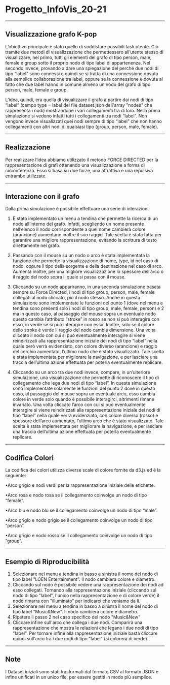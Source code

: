 # Progetto_InfoVis_20-21
----------------------------
Visualizzazione grafo K-pop
----------------------------
L’obiettivo principale è stato quello di soddisfare possibili task utente. Ciò tramite due metodi di visualizzazione che permettessero all’utente stesso di visualizzare, nel primo, tutti gli elementi del grafo di tipo person, male, female e group sotto il proprio nodo di tipo label di appartenenza. Nel secondo invece, provando a dare una spiegazione del perché due nodi di tipo “label” sono connessi e quindi se si tratta di una connessione dovuta alla semplice collaborazione tra label, oppure se la connessione è dovuta al fatto che due label hanno in comune almeno un nodo del grafo di tipo person, male, female e group. 

L’idea, quindi, era quella di visualizzare il grafo a partire dai nodi di tipo “label” (campo type = label del file dataset.json dell'array "nodes" che rappresenta i nodi) mostrandone i vari collegamenti tra di loro. Nella prima simulazione si vedono infatti tutti i collegamenti tra nodi “label”. Non vengono invece visualizzati quei nodi sempre di tipo “label” che non hanno collegamenti con altri nodi di qualsiasi tipo (group, person, male, female). 

----------------------------
Realizzazione
----------------------------

Per realizzare l’idea abbiamo utilizzato il metodo FORCE DIRECTED per la rappresentazione di grafi ottenendo una visualizzazione a forma di circonferenza. Esso si basa su due forze, una attrattiva e una repulsiva entrambe utilizzate. 

----------------------------
Interazione con il grafo
----------------------------

Dalla prima simulazione è possibile effettuare una serie di interazioni:

1) È stato implementato un menu a tendina che permette la ricerca di un nodo all’interno del grafo. Infatti, scegliendo un nome presente nell’elenco il nodo corrispondente a quel nome cambierà colore (arancione) aumentano inoltre il suo raggio. Tale scelta è stata fatta per garantire una migliore rappresentazione, evitando la scrittura di testo direttamente nel grafo.

2) Passando con il mouse su un nodo o arco è stata implementata la funzione che permette la visualizzazione di 
nome, type, id nel caso di nodo, oppure il tipo della sorgente e della destinazione nel caso di arco. Aumenta inoltre, per una migliore visualizzazione lo spessore dell’arco o il raggio del nodo sopra il quale si passa con il mouse.

3) Cliccando su un nodo appariranno, in una seconda simulazione basata sempre su Force Directed, i nodi di tipo group, person, male, female collegati al nodo cliccato, più il nodo stesso. Anche in questa simulazione sono implementate le funzioni del punto 1 (dove nel menu a tendina sono presenti solo i nodi di tipo group, male, female, person) e 2 ma in questo caso, al passaggio del mouse sopra un eventuale nodo questo cambia l’attributo “stroke” in rosso se non si può interagire con esso, in verde se si può interagire con esso. Inoltre, solo se il colore dello stroke è verde il raggio del nodo cambia dimensione. Una volta cliccato il nodo con cui si può eventualmente interagire si viene reindirizzati alla rappresentazione iniziale dei nodi di tipo “label” nella quale però verrà evidenziato, con colore diverso (arancione) e raggio del cerchio aumentato, l’ultimo nodo che è stato visualizzato. Tale scelta è stata implementata per migliorare la navigazione, e per lasciare una traccia dell’ultima azione effettuata per poterla eventualmente replicare.

4) Cliccando su un arco tra due nodi invece, compare, in un’ulteriore simulazione, una visualizzazione che permette di riconoscere il tipo di collegamento che lega due nodi di tipo “label”. In questa simulazione sono implementate solamente le funzioni del punto 2 dove in questo caso, al passaggio del mouse sopra un eventuale arco, esso cambia colore in verde solo quando è possibile interagirci, altrimenti rimane invariato. Una volta cliccato l’arco con cui si può eventualmente interagire si viene reindirizzati alla rappresentazione iniziale dei nodi di tipo “label” nella quale verrà evidenziato, con colore diverso (rosso) e spessore dell’arco aumentato, l’ultimo arco che è stato visualizzato. Tale scelta è stata implementata per migliorare la navigazione, e per lasciare una traccia dell’ultima azione effettuata per poterla eventualmente replicare.

--------------------------
Codifica Colori
--------------------------

La codifica dei colori utilizza diverse scale di colore fornite da d3.js ed è la seguente:

•Arco grigio e nodi verdi per la rappresentazione iniziale delle etichette.

•Arco rosa e nodo rosa se il collegamento coinvolge un nodo di tipo “female”. 

•Arco blu e nodo blu se il collegamento coinvolge un nodo di tipo “male”. 

•Arco grigio e nodo grigio se il collegamento coinvolge un nodo di tipo “person”. 

•Arco grigio e nodo rosso se il collegamento coinvolge un nodo di tipo “group”.

--------------------------
Esempio di Riproducibilità
--------------------------
1) Selezionare nel menu a tendina in basso a sinistra il nome del nodo di tipo label "LOEN Entertainment". Il nodo cambiera colore e diametro.
2) Cliccando sul nodo è possibile vedere una rappresentazione dei nodi ad esso collegati. Tornando alla rappresentazione iniziale (cliccando sul nodo di tipo "label", l'unico nella rappresentazione e di colore verde) il nodo rimarra con "illuminato" per indicarci che veniamo da li.
3) Selezionare nel menu a tendina in basso a sinistra il nome del nodo di tipo label "Music&New". Il nodo cambiera colore e diametro.
4) Ripetere il passo 2 nel caso specifico del nodo "Music&New"
5) Cliccare infine sull'arco che collega i due nodi. Comparirà una rappresentazione che mostra le relazioni che legano i due nodi di tipo "label". Per tornare infine alla rappresentazione iniziale basta cliccare quindi sull'arco tra i due nodi di tipo "label" (si colorerà di verde). 
--------------------------
Note
--------------------------
I Dataset iniziali sono stati trasformati dal formato CSV al formato JSON e infine unificati in un unico file, per essere gestiti in modo più semplice.
